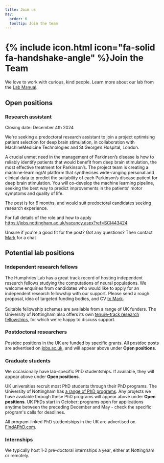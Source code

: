 ```yaml
---
title: Join us
nav:
  order: 6
  tooltip: Join the team
---
```


# {% include icon.html icon="fa-solid fa-handshake-angle" %}Join the Team

We love to work with curious, kind people. Learn more about our lab from the [Lab Manual](https://humphries-lab.github.io/Lab-Manual).

## Open positions
### Research assistant
Closing date: December 4th 2024

We're seeking a predoctoral research assistant to join a project optimising patient selection for deep brain stimulation, in collaboration with MachineMedicine Technologies and St George’s Hospital, London. 

A crucial unmet need in the management of Parkinson’s disease is how to reliably identify patients that would benefit from deep brain stimulation, the most effective treatment for Parkinson’s. The project team is creating a machine-learning/AI platform that synthesises wide-ranging personal and clinical data to predict the suitability of each Parkinson’s disease patient for deep brain stimulation. You will co-develop the machine learning pipeline, seeking the best way to predict improvements in the patients’ motor symptoms and quality of life. 

The post is for 6 months, and would suit predoctoral candidates seeking research experience. 

For full details of the role and how to apply 
<https://jobs.nottingham.ac.uk/vacancy.aspx?ref=SCI443424>

Unsure if you're a good fit for the post? Got any questions? Then contact [Mark](https://humphries-lab.org/members/mark-humphries.html) for a chat


## Potential lab positions
### Independent research fellows
The Humphries Lab has a great track record of hosting independent research fellows studying the computations of neural populations. We welcome enquiries from candidates who would like to apply for an independent research fellowship with our support. Please send a rough proposal, idea of targeted funding bodies, and CV [to Mark](../members/mark-humphries).
<br>
<br>
Suitable fellowship schemes are available from a range of UK funders. The University of Nottingham also offers its own [tenure-track research fellowships](https://www.nottingham.ac.uk/research/researchwithus/fellowships/nottingham-research.aspx), for which we're happy to discuss support. 

### Postdoctoral researchers
Postdoc positions in the UK are funded by specific grants. All postdoc posts are advertised on [jobs.ac.uk](https://www.jobs.ac.uk/), and will appear above under <b>Open positions</b>.

### Graduate students
We occasionally have lab-specific PhD studentships. If available, they will appear above under <b>Open positions</b>.
<br>

UK universities recruit most PhD students through their PhD programs. The University of Nottingham has [a range of PhD programs](https://www.nottingham.ac.uk/doctoral-training-centres/our-centres.aspx). Any projects we have available through these PhD programs will appear above under <b>Open positions</b>. UK PhDs start in October; programs open for applications anytime between the preceding December and May - check the specific program's calls for deadlines.
<br>

All program-linked PhD studentships in the UK are advertised on [FindAPhD.com](https://www.findaphd.com/).

### Internships
We typically host 1-2 pre-doctoral internships a year, either at Nottingham or remotely. 


